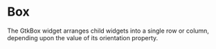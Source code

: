 # Box

The GtkBox widget arranges child widgets into a single row or column, depending upon the value of its orientation property.
